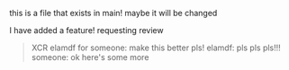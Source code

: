 this is a file that exists in main! maybe it will be changed

I have added a feature! requesting review
> XCR elamdf for someone: make this better pls!
> elamdf: pls pls pls!!!
> someone: ok here's some more
